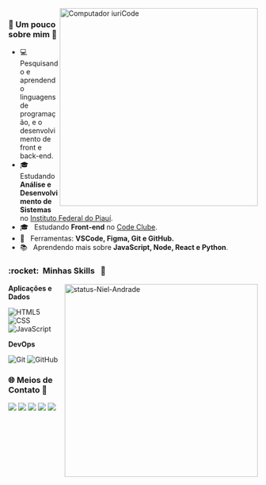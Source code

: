 <img src="https://raw.githubusercontent.com/MicaelliMedeiros/micaellimedeiros/master/image/computer-illustration.png" min-width="400px" max-width="400px" width="400px" align="right" alt="Computador iuriCode">
<h3> 🚀 Um pouco sobre mim 🚀</h3>

- 💻 &nbsp; Pesquisando e aprendendo linguagens de programação, e o desenvolvimento de front e back-end.
- 🎓 &nbsp; Estudando **Análise e Desenvolvimento de Sistemas** no <a href="https://www.ifpi.edu.br/teresinacentral/o-campus/cursos/tecnologia/analise-e-desenvolvimento-de-sistemas">Instituto Federal do Piauí</a>.
- 🎓 &nbsp; Estudando **Front-end** no <a href="https://www.linkedin.com/school/code-club-devs/">Code Clube</a>.
- 💼 &nbsp; Ferramentas: <strong> VSCode, Figma, Git e GitHub.</strong>
- 📚 &nbsp; Aprendendo mais sobre **JavaScript, Node, React e Python**.

<h3> :rocket: &nbsp;Minhas Skills &nbsp; 🚀</h3>

<img src="https://github-readme-stats.vercel.app/api/top-langs/?username=niel-andrade&layout=compact&langs_count=7&theme=dark" min-width="390px" max-width="390px" width="390px" align="right" alt="status-Niel-Andrade">

**Aplicações e Dados**

  ![HTML5](https://img.shields.io/badge/-HTML5-333333?style=flat&logo=HTML5)
  ![CSS](https://img.shields.io/badge/-CSS-333333?style=flat&logo=CSS3&logoColor=1572B6)
  ![JavaScript](https://img.shields.io/badge/-JavaScript-333333?style=flat&logo=javascript)
  


**DevOps**

  ![Git](https://img.shields.io/badge/-Git-333333?style=flat&logo=git)
  ![GitHub](https://img.shields.io/badge/-GitHub-333333?style=flat&logo=github)



<h3> 🌐 Meios de Contato 🔗 </h3> 

<p align="left">
  <a href="mailto:nielandrade10@gmail.com" alt="Gmail">
  <img src="https://img.shields.io/badge/-Gmail-FF0000?style=flat-square&labelColor=FF0000&logo=gmail&logoColor=white&link=https://mail.google.com/mail/u/0/#inbox" /></a>

  <a href="https://www.linkedin.com/in/jose-nataniel/" alt="Linkedin">
  <img src="https://img.shields.io/badge/-Linkedin-0e76a8?style=flat-square&logo=Linkedin&logoColor=white&link=LINK-DO-SEU-LINKEDIN" /></a>

  <a href="http://wa.me/5589994756850" alt="WhatsApp">
  <img src="https://img.shields.io/badge/-WhatsApp-25d366?style=flat-square&labelColor=25d366&logo=whatsapp&logoColor=white&link=API-DO-SEU-WHATSAPP"/></a>

  <a href="https://www.facebook.com/nielzinho.net" alt="Facebook">
  <img src="https://img.shields.io/badge/-Facebook-3b5998?style=flat-square&labelColor=3b5998&logo=facebook&logoColor=white&link=LINK-DO-SEU-FACEBOOK"/></a>

  <a href="https://www.instagram.com/nielzinhoandrade/" alt="Instagram">
  <img src="https://img.shields.io/badge/-Instagram-DF0174?style=flat-square&labelColor=DF0174&logo=instagram&logoColor=white&link=LINK-DO-SEU-INSTAGRAM"/></a>
</p> 

